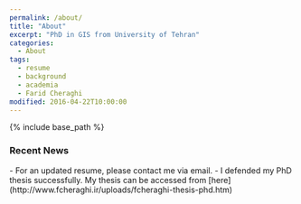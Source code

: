 ```yaml
---
permalink: /about/
title: "About"
excerpt: "PhD in GIS from University of Tehran"
categories:
  - About
tags:
  - resume
  - background
  - academia
  - Farid Cheraghi
modified: 2016-04-22T10:00:00
---
```


{% include base_path %}

<h3 class="archive__subtitle">Recent News</h3>
- For an updated resume, please contact me via email.
- I defended my PhD thesis successfully. My thesis can be accessed from [here](http://www.fcheraghi.ir/uploads/fcheraghi-thesis-phd.htm)